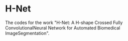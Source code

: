 # H-Net
The codes for the work "H-Net: A H-shape Crossed Fully ConvolutionalNeural Network for Automated Biomedical ImageSegmentation".
